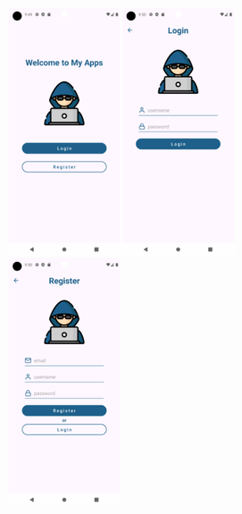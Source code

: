 <img src="Screenshot_20241106_214948.png" width="200" height="auto"/>
<img src="Screenshot_20241106_215030.png" width="200" height="auto"/>
<img src="Screenshot_20241106_215045.png" width="200" height="auto"/>


